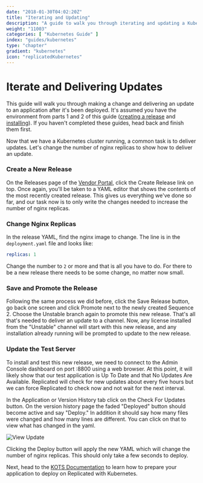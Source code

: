 ```yaml
---
date: "2018-01-30T04:02:20Z"
title: "Iterating and Updating"
description: "A guide to walk you through iterating and updating a Kubernetes release in Replicated"
weight: "11003"
categories: [ "Kubernetes Guide" ]
index: "guides/kubernetes"
type: "chapter"
gradient: "kubernetes"
icon: "replicatedKubernetes"
---
```


# Iterate and Delivering Updates

This guide will walk you through making a change and delivering an update to an application after it's been deployed. It's assumed you have the environment from parts 1 and 2 of this guide ([creating a release](../create-release) and [installing](../install)). If you haven't completed these guides, head back and finish them first.

Now that we have a Kubernetes cluster running, a common task is to deliver updates. Let's change the number of nginx replicas to show how to deliver an update.

### Create a New Release

On the Releases page of the [Vendor Portal](https://vendor.replicated.com), click the Create Release link on top. Once again, you'll be taken to a YAML editor that shows the contents of the most recently created release. This gives us everything we've done so far, and our task now is to only write the changes needed to increase the number of nginx replicas.

### Change Nginx Replicas

In the release YAML, find the nginx image to change. The line is in the `deployment.yaml` file and looks like:

```yaml
replicas: 1
```

Change the number to `2` or more and that is all you have to do. For there to be a new release there needs to be some change, no matter now small.

### Save and Promote the Release

Following the same process we did before, click the Save Release button, go back one screen and click Promote next to the newly created Sequence 2. Choose the Unstable branch again to promote this new release. That's all that's needed to deliver an update to a channel. Now, any license installed from the "Unstable" channel will start with this new release, and any installation already running will be prompted to update to the new release.

### Update the Test Server

To install and test this new release, we need to connect to the Admin Console dashboard on port :8800 using a web browser. At this point, it will likely show that our test application is Up To Date and that No Updates Are Available. Replicated will  check for new updates about every five hours but we can force Replicated to check now and not wait for the next interval.

In the Application or Version History tab click on the Check For Updates button. On the version history page the faded "Deployed" button should become active and say "Deploy." In addition it should say how many files were changed and how many lines are different. You can click on that to view what has changed in the yaml.


![View Update](/images/guides/kots/view-update.png)

Clicking the Deploy button will apply the new YAML which will change the number of nginx replicas. This should only take a few seconds to deploy.

Next, head to the [KOTS Documentation](https://kots.io/vendor/packaging/packaging-an-app/) to learn how to prepare your application to deploy on Replicated with Kubernetes.
